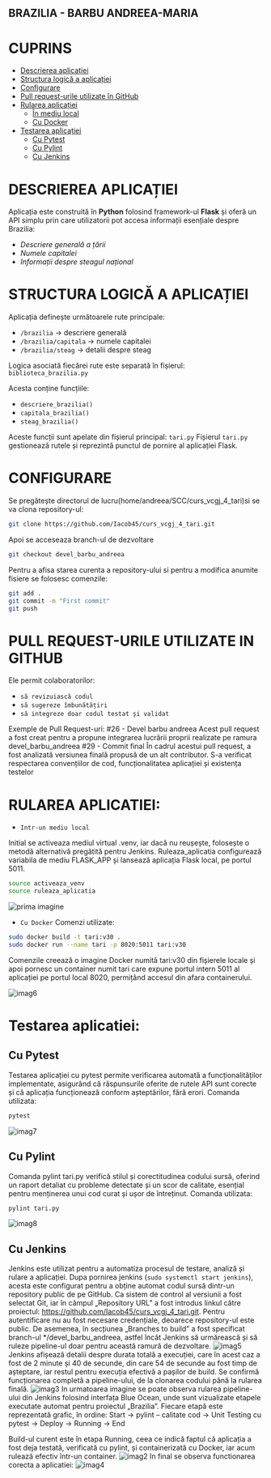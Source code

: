 ## BRAZILIA - BARBU ANDREEA-MARIA

# CUPRINS
- [Descrierea aplicației](#descrierea-aplicației)
- [Structura logică a aplicației](#structura-logică-a-aplicației)
- [Configurare](#configurare)
- [Pull request-urile utilizate în GitHub](#pull-request-urile-utilizate-în-github)
- [Rularea aplicației](#rularea-aplicației)
  - [În mediu local](#în-mediu-local)
  - [Cu Docker](#cu-docker)
- [Testarea aplicației](#testarea-aplicației)
  - [Cu Pytest](#cu-pytest)
  - [Cu Pylint](#cu-pylint)
  - [Cu Jenkins](#cu-jenkins)
  
# DESCRIEREA APLICAȚIEI

Aplicația este construită în **Python** folosind framework-ul **Flask** și oferă 
un API simplu prin care utilizatorii pot accesa informații esențiale despre Brazilia:

- *Descriere generală a țării* 
- *Numele capitalei* 
- *Informații despre steagul național*


# STRUCTURA LOGICĂ A APLICAȚIEI

Aplicația definește următoarele rute principale:

- `/brazilia` → descriere generală 
- `/brazilia/capitala` → numele capitalei 
- `/brazilia/steag` → detalii despre steag 

Logica asociată fiecărei rute este separată în fișierul: 
`biblioteca_brazilia.py`

Acesta conține funcțiile:

- `descriere_brazilia()`
- `capitala_brazilia()`
- `steag_brazilia()`

Aceste funcții sunt apelate din fișierul principal: `tari.py` 
Fișierul `tari.py` gestionează rutele și reprezintă punctul de pornire al aplicației Flask.

# CONFIGURARE

Se pregătește directorul de lucru(home/andreea/SCC/curs_vcgj_4_tari)si se va clona repository-ul:

```bash
git clone https://github.com/Iacob45/curs_vcgj_4_tari.git
```

Apoi se acceseaza branch-ul de dezvoltare

```bash
git checkout devel_barbu_andreea
```

Pentru a afisa starea curenta a repository-ului si pentru a modifica anumite fisiere se folosesc comenzile:

```bash
git add .
git commit -m "First commit"
git push
```
# PULL REQUEST-URILE UTILIZATE IN GITHUB

Ele permit colaboratorilor:
- `să revizuiască codul`
- `să sugereze îmbunătățiri`
- `să integreze doar codul testat și validat`

Exemple de Pull Request-uri:
 #26 - Devel barbu andreea 
Acest pull request a fost creat pentru a propune integrarea lucrării proprii realizate pe ramura devel_barbu_andreea
 #29 - Commit final 
În cadrul acestui pull request, a fost analizată versiunea finală propusă de un alt contributor. S-a verificat respectarea convențiilor de cod, funcționalitatea aplicației și existența testelor

# RULAREA APLICATIEI:

- `Intr-un mediu local`

Initial se activeaza mediul virtual .venv, iar dacă nu reușește, folosește o metodă alternativă pregătită pentru Jenkins. 
Ruleaza_aplicatia configurează variabila de mediu FLASK_APP și lansează aplicația Flask local, pe portul 5011. 
```bash
source activeaza_venv
source ruleaza_aplicatia
```
![prima imagine](static/ss1.png)


- `Cu Docker`
Comenzi utilizate:
```bash
sudo docker build -t tari:v30 .
sudo docker run --name tari -p 8020:5011 tari:v30
```
Comenzile creează o imagine Docker numită tari:v30 din fișierele locale și apoi pornesc un container numit tari care expune portul intern 5011 al aplicației pe portul local 8020, permițând accesul din afara containerului.

![imag6](static/ss6.png)

# Testarea aplicatiei:

## Cu Pytest

Testarea aplicației cu pytest permite verificarea automată a funcționalităților implementate, asigurând că răspunsurile oferite de rutele API sunt corecte și că aplicația funcționează conform așteptărilor, fără erori.
Comanda utilizata:
```bash
pytest
```

![imag7](static/ss7.png)

## Cu Pylint

Comanda pylint tari.py verifică stilul și corectitudinea codului sursă, oferind un raport detaliat cu probleme detectate și un scor de calitate, esențial pentru menținerea unui cod curat și ușor de întreținut.
Comanda utilizata:

```bash
pylint tari.py
```
![imag8](static/ss8.png)

## Cu Jenkins

Jenkins este utilizat pentru a automatiza procesul de testare, analiză și rulare a aplicației. Dupa pornirea jenkins (`sudo systemctl start jenkins`), acesta este configurat pentru a obține automat codul sursă dintr-un repository public de pe GitHub. Ca sistem de control al versiunii a fost selectat Git, iar în câmpul „Repository URL” a fost introdus linkul către proiectul:
https://github.com/Iacob45/curs_vcgj_4_tari.git.
Pentru autentificare nu au fost necesare credențiale, deoarece repository-ul este public. De asemenea, în secțiunea „Branches to build” a fost specificat branch-ul */devel_barbu_andreea, astfel încât Jenkins să urmărească și să ruleze pipeline-ul doar pentru această ramură de dezvoltare.
![imag5](static/ss5.png)
Jenkins afișează detalii despre durata totală a execuției, care în acest caz a fost de 2 minute și 40 de secunde, din care 54 de secunde au fost timp de așteptare, iar restul pentru execuția efectivă a pașilor de build. Se confirmă funcționarea completă a pipeline-ului, de la clonarea codului până la rularea finală.
![imag3](static/ss3.png)
In urmatoarea imagine se poate observa rularea pipeline-ului din Jenkins folosind interfața Blue Ocean, unde sunt vizualizate etapele executate automat pentru proiectul „Brazilia”. Fiecare etapă este reprezentată grafic, în ordine:
Start → pylint – calitate cod → Unit Testing cu pytest → Deploy → Running → End

Build-ul curent este în etapa Running, ceea ce indică faptul că aplicația a fost deja testată, verificată cu pylint, și containerizată cu Docker, iar acum rulează efectiv într-un container.
![imag2](static/ss2.png)
In final se observa functionarea corecta a aplicatiei:
![imag4](static/ss4.png)





